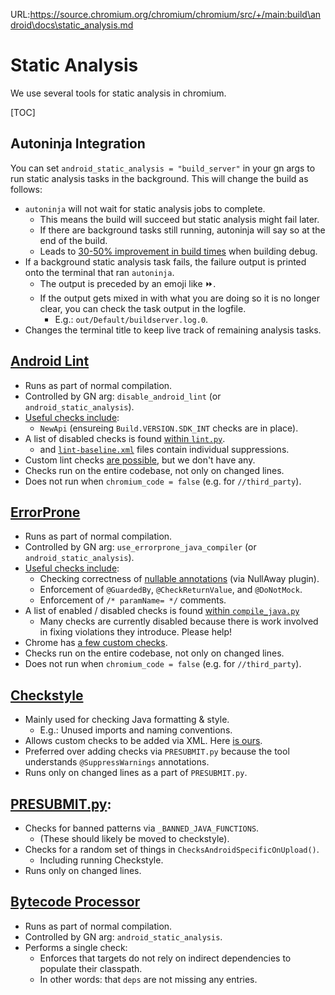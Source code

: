 URL:https://source.chromium.org/chromium/chromium/src/+/main:build\android\docs\static_analysis.md
# Static Analysis

We use several tools for static analysis in chromium.

[TOC]

## Autoninja Integration

You can set `android_static_analysis = "build_server"` in your gn args to run
static analysis tasks in the background. This will change the build as follows:
* `autoninja` will not wait for static analysis jobs to complete.
  * This means the build will succeed but static analysis might fail later.
  * If there are background tasks still running, autoninja will say so at the end of the build.
  * Leads to [30-50% improvement in build times][cbuild- speed improvement] when building debug.
* If a background static analysis task fails, the failure output is printed onto the terminal that ran `autoninja`.
  * The output is preceded by an emoji like ⏩.
  * If the output gets mixed in with what you are doing so it is no longer clear, you can check the task output in the logfile.
    * E.g.: `out/Default/buildserver.log.0`.
* Changes the terminal title to keep live track of remaining analysis tasks.

[cbuild- speed improvement]: https://dashboards.corp.google.com/clank_build_speed?f=commit:bt:1411615,1422246&f=benchmark:in:base_sig_compile,chrome_nosig_compile&f=server:in:true,false&f=emulator:in:None,api31

## [Android Lint](lint.md)
* Runs as part of normal compilation.
* Controlled by GN arg: `disable_android_lint` (or `android_static_analysis`).
* [Useful checks include](https://googlesamples.github.io/android-custom-lint-rules/checks/index.md.html):
  * `NewApi` (ensureing `Build.VERSION.SDK_INT` checks are in place).
* A list of disabled checks is found [within `lint.py`].
  * and [`lint-baseline.xml`] files contain individual suppressions.
* Custom lint checks [are possible], but we don't have any.
* Checks run on the entire codebase, not only on changed lines.
* Does not run when `chromium_code = false` (e.g. for `//third_party`).

[are possible]: https://googlesamples.github.io/android-custom-lint-rules/api-guide.md.html
[within `lint.py`]: https://source.chromium.org/chromium/chromium/src/+/main:build/android/gyp/lint.py;l=25
[`lint-baseline.xml`]: https://source.chromium.org/search?q=f:lint-baseline.xml%20-f:third_party

## [ErrorProne]
* Runs as part of normal compilation.
* Controlled by GN arg: `use_errorprone_java_compiler` (or
  `android_static_analysis`).
* [Useful checks include]:
  * Checking correctness of [nullable annotations] (via NullAway plugin).
  * Enforcement of `@GuardedBy`, `@CheckReturnValue`, and `@DoNotMock`.
  * Enforcement of `/* paramName= */` comments.
* A list of enabled / disabled checks is found [within `compile_java.py`]
  * Many checks are currently disabled because there is work involved in fixing
    violations they introduce. Please help!
* Chrome has [a few custom checks].
* Checks run on the entire codebase, not only on changed lines.
* Does not run when `chromium_code = false` (e.g. for `//third_party`).

[ErrorProne]: https://errorprone.info/
[Useful checks include]: https://errorprone.info/bugpatterns
[nullable annotations]: /styleguide/java/nullaway.md
[within `compile_java.py`]: https://source.chromium.org/chromium/chromium/src/+/main:build/android/gyp/compile_java.py;l=46;drc=5dc479e73c3c9c03b59f324b2e349b8bd008401f
[a few custom checks]: /tools/android/errorprone_plugin/src/org/chromium/tools/errorprone/plugin/

## [Checkstyle](https://checkstyle.sourceforge.io/)
* Mainly used for checking Java formatting & style.
  * E.g.: Unused imports and naming conventions.
* Allows custom checks to be added via XML. Here [is ours].
* Preferred over adding checks via `PRESUBMIT.py` because the tool understands
  `@SuppressWarnings` annotations.
* Runs only on changed lines as a part of `PRESUBMIT.py`.

[is ours]:  /tools/android/checkstyle/chromium-style-5.0.xml

## [PRESUBMIT.py](/PRESUBMIT.py):
* Checks for banned patterns via `_BANNED_JAVA_FUNCTIONS`.
  * (These should likely be moved to checkstyle).
* Checks for a random set of things in `ChecksAndroidSpecificOnUpload()`.
  * Including running Checkstyle.
* Runs only on changed lines.

## [Bytecode Processor](/build/android/bytecode/)
* Runs as part of normal compilation.
* Controlled by GN arg: `android_static_analysis`.
* Performs a single check:
  * Enforces that targets do not rely on indirect dependencies to populate
    their classpath.
  * In other words: that `deps` are not missing any entries.
